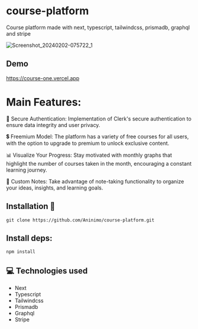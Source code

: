 # course-platform
Course platform made with next, typescript, tailwindcss, prismadb, graphql and stripe

![Screenshot_20240202-075722_1](https://github.com/Aninimo/course-platform/assets/75839810/5c171ac2-1099-45a6-80f1-98511a4667bf)

## Demo
https://course-one.vercel.app

# Main Features:
🔐 Secure Authentication: Implementation of Clerk's secure authentication to ensure data integrity and user privacy.

💲 Freemium Model: The platform has a variety of free courses for all users, with the option to upgrade to premium to unlock exclusive content.

📊 Visualize Your Progress:
Stay motivated with monthly graphs that highlight the number of courses taken in the month, encouraging a constant learning journey.

📝 Custom Notes: Take advantage of note-taking functionality to organize your ideas, insights, and learning goals.

## Installation 💾
```
git clone https://github.com/Aninimo/course-platform.git
```

## Install deps:
```
npm install
```

## 💻 Technologies used
<ul>
  <li>Next</li>
  <li>Typescript</li>
  <li>Tailwindcss</li>
  <li>Prismadb</li>
  <li>Graphql</li>
  <li>Stripe</li>
</ul>
